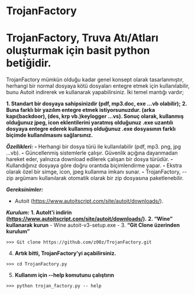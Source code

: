 # TrojanFactory

# TrojanFactory, Truva Atı/Atları oluşturmak için basit python betiğidir.

TrojanFactory mümkün olduğu kadar genel konsept olarak tasarlanmıştır, herhangi bir normal dosyaya kötü dosyaları entegre etmek için kullanılabilir, bunu Autoit indirerek ve kullanarak yapabilirsiniz. 
İki temel mantığı vardır; 

**1. Standart bir dosyaya sahipsinizdir (pdf, mp3.doc, exe ...vb olabilir);**
**2. Buna farklı bir yazılım entegre etmek istiyorsunuzdur. (arka kapı(backdoor), (des, krp vb.)keylogger ...vs).
Sonuç olarak, kullanmış olduğunuz jpeg, icon eklentilerini yaratmış olduğunuz .exe uzantılı dosyaya entegre ederek kullanmış olduğunuz .exe dosyasının farklı biçimde kullanılmasını sağlarsınız.**

***Özellikleri:***
**-** Herhangi bir dosya türü ile kullanılabilir (pdf, mp3. png, jpg ...vb).
**-** Güncellenmiş sistemlerle çalışır. Güvenlik açığına dayanmadan hareket eder, yalnızca download edilerek çalışan bir dosya türüdür.
**-** Kullandığınız dosyaya göre doğru orantıda biçimlendirme yapar.
**-** Ekstra olarak özel bir simge, icon, jpeg kullanma imkanı sunar.
**-** TrojanFactory, --zip argümanı kullanılarak otomatik olarak bir zip dosyasına paketlenebilir.

***Gereksinimler:***
  - Autoit (https://www.autoitscript.com/site/autoit/downloads/).
  
***Kurulum:***
 **1. AutoIt'i indirin (https://www.autoitscript.com/site/autoit/downloads/).**
 **2. “Wine” kullanarak kurun**
      - Wine autoit-v3-setup.exe -
  3. **“Git Clone üzerinden kurulum”**

    >>> Git clone https://github.com/z00z/TrojanFactory.git
  4. **Artık bitti, TrojanFactory'yi açabilirsiniz.**

    >>> cd TrojanFactory.py
  5. **Kullanım için --help komutunu çalıştırın**

    >>> python trojan_factory.py -- help
